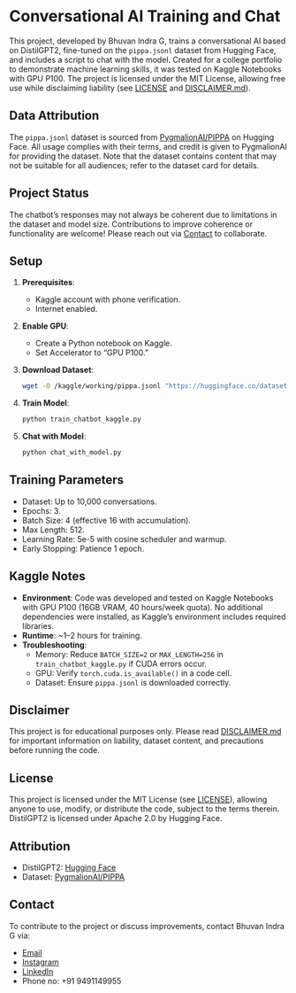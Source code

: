 # Conversational AI Training and Chat

This project, developed by Bhuvan Indra G, trains a conversational AI based on DistilGPT2, fine-tuned on the `pippa.jsonl` dataset from Hugging Face, and includes a script to chat with the model. Created for a college portfolio to demonstrate machine learning skills, it was tested on Kaggle Notebooks with GPU P100. The project is licensed under the MIT License, allowing free use while disclaiming liability (see [LICENSE](LICENSE) and [DISCLAIMER.md](DISCLAIMER.md)).

## Data Attribution

The `pippa.jsonl` dataset is sourced from [PygmalionAI/PIPPA](https://huggingface.co/datasets/PygmalionAI/PIPPA) on Hugging Face. All usage complies with their terms, and credit is given to PygmalionAI for providing the dataset. Note that the dataset contains content that may not be suitable for all audiences; refer to the dataset card for details.

## Project Status

The chatbot’s responses may not always be coherent due to limitations in the dataset and model size. Contributions to improve coherence or functionality are welcome! Please reach out via [Contact](#contact) to collaborate.

## Setup

1. **Prerequisites**:
   - Kaggle account with phone verification.
   - Internet enabled.

2. **Enable GPU**:
   - Create a Python notebook on Kaggle.
   - Set Accelerator to “GPU P100.”

3. **Download Dataset**:
   ```bash
   wget -O /kaggle/working/pippa.jsonl "https://huggingface.co/datasets/PygmalionAI/PIPPA/resolve/main/pippa.jsonl"
   ```

4. **Train Model**:
   ```bash
   python train_chatbot_kaggle.py
   ```

5. **Chat with Model**:
   ```bash
   python chat_with_model.py
   ```

## Training Parameters

- Dataset: Up to 10,000 conversations.
- Epochs: 3.
- Batch Size: 4 (effective 16 with accumulation).
- Max Length: 512.
- Learning Rate: 5e-5 with cosine scheduler and warmup.
- Early Stopping: Patience 1 epoch.

## Kaggle Notes

- **Environment**: Code was developed and tested on Kaggle Notebooks with GPU P100 (16GB VRAM, 40 hours/week quota). No additional dependencies were installed, as Kaggle’s environment includes required libraries.
- **Runtime**: ~1–2 hours for training.
- **Troubleshooting**:
  - Memory: Reduce `BATCH_SIZE=2` or `MAX_LENGTH=256` in `train_chatbot_kaggle.py` if CUDA errors occur.
  - GPU: Verify `torch.cuda.is_available()` in a code cell.
  - Dataset: Ensure `pippa.jsonl` is downloaded correctly.

## Disclaimer

This project is for educational purposes only. Please read [DISCLAIMER.md](DISCLAIMER.md) for important information on liability, dataset content, and precautions before running the code.

## License

This project is licensed under the MIT License (see [LICENSE](LICENSE)), allowing anyone to use, modify, or distribute the code, subject to the terms therein. DistilGPT2 is licensed under Apache 2.0 by Hugging Face.

## Attribution

- DistilGPT2: [Hugging Face](https://huggingface.co/distilgpt2)
- Dataset: [PygmalionAI/PIPPA](https://huggingface.co/datasets/PygmalionAI/PIPPA)

## Contact

To contribute to the project or discuss improvements, contact Bhuvan Indra G via:
- [Email](mailto:gbindra21@gmail.com)
- [Instagram](https://www.instagram.com/bhuvan_indra_0520/)
- [LinkedIn](https://www.linkedin.com/in/bhuvan-indra-995828274?utm_source=share&utm_campaign=share_via&utm_content=profile&utm_medium=android_app)
- Phone no: +91 9491149955

